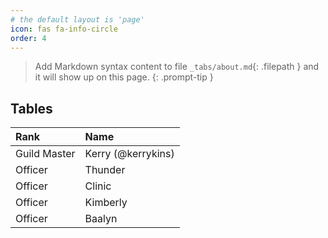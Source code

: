 ```yaml
---
# the default layout is 'page'
icon: fas fa-info-circle
order: 4
---
```


> Add Markdown syntax content to file `_tabs/about.md`{: .filepath } and it will show up on this page.
{: .prompt-tip }

## Tables

| Rank                     | Name          | 
| :--------------------------- | :--------------- |
| Guild Master          | Kerry (@kerrykins)     |
| Officer              | Thunder  |
| Officer| Clinic |
| Officer| Kimberly |
| Officer| Baalyn |